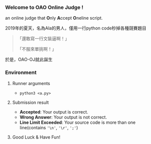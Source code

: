 
### Welcome to OAO Online Judge !

an online judge that **O**nly **A**ccept **O**neline script.

2019年的夏天，名為Ala的男人，僅用一行python code秒掉各種競賽題目

> 「還敢寫一行文裝逼啊！」
>
> 「不服來單挑啊！」

於是，OAO-OJ就此誕生

### Environment

1. Runner arguments
	- `python3 <a.py>`


2. Submission result
	- **Accepted**: Your output is correct.
	- **Wrong Answer**: Your output is not correct.
	- **Line Limit Exceeded**: Your source code is more than one line(contains `'\n'`, `'\r'`, `';'`)


3. Good Luck & Have Fun!